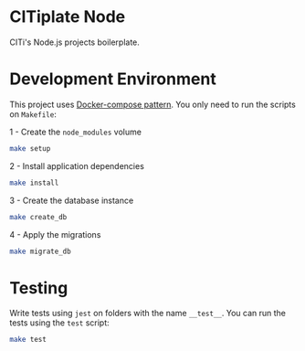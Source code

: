 # CITiplate Node
CITi's Node.js projects boilerplate.

# Development Environment
This project uses [Docker-compose pattern](https://hackernoon.com/a-better-way-to-develop-node-js-with-docker-cd29d3a0093). You only need to run the scripts on `Makefile`:

1 - Create the `node_modules` volume
```sh
make setup
```

2 - Install application dependencies
```sh
make install
```

3 - Create the database instance
```sh
make create_db
```

4 - Apply the migrations
```sh
make migrate_db 
```

# Testing
Write tests using `jest` on folders with the name `__test__`. You can run the tests using the `test` script:
```sh
make test
```
